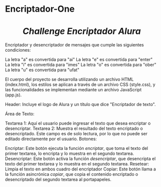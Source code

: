 # Encriptador-One
<h1 align="center"><em>Challenge Encriptador Alura</em></h1>

Encriptador y desencriptador de mensajes que cumple las siguientes condiciones:

La letra "a" es convertida para "ai"
La letra "e" es convertida para "enter"
La letra "i" es convertida para "imes"
La letra "o" es convertida para "ober"
La letra "u" es convertida para "ufat"

El cuerpo del proyecto se desarrolla utilizando un archivo HTML (index.html), los estilos se aplican a través de un archivo CSS (style.css), y las funcionalidades se implementan mediante un archivo JavaScript (app.js).

Header: Incluye el logo de Alura y un título que dice "Encriptador de texto".

Área de Texto:

Textarea 1: Aquí el usuario puede ingresar el texto que desea encriptar o desencriptar.
Textarea 2: Muestra el resultado del texto encriptado o desencriptado. Este campo es de solo lectura, por lo que no puede ser editado directamente por el usuario.
Botones:

Encriptar: Este botón ejecuta la función _encriptar_, que toma el texto del primer textarea, lo encripta y lo muestra en el segundo textarea.
Desencriptar: Este botón activa la función _desencriptar_, que desencripta el texto del primer textarea y lo muestra en el segundo textarea.
Resetear: Limpia el texto en ambos cuadro del encriptador
Copiar: Este botón llama a la función asincrónica _copiar_, que copia el contenido encriptado o desencriptado del segundo textarea al portapapeles.
